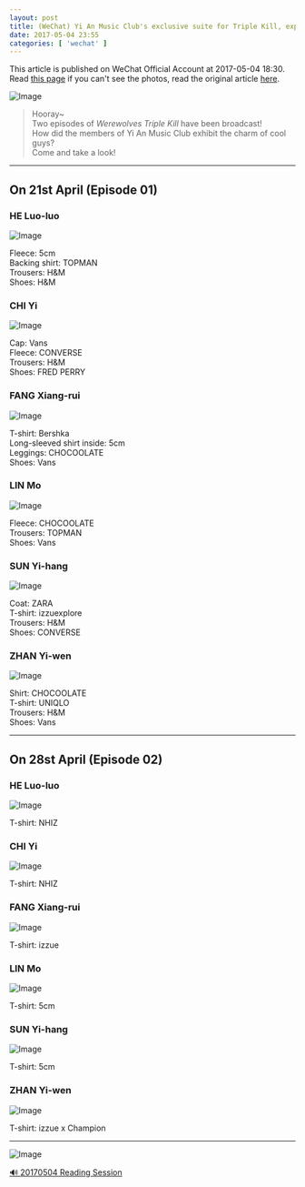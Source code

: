 ```yaml
---
layout: post
title: (WeChat) Yi An Music Club's exclusive suite for Triple Kill, expressing the charm of logic
date: 2017-05-04 23:55
categories: [ 'wechat' ]
---
```


This article is published on WeChat Official Account at 2017-05-04 18:30. Read [this page](https://github.com/Quadrifolium/originalplan/blob/gh-pages/_posts/WeChat/2017-05-04-WeChat-Original-Plan.md) if you can't see the photos, read the original article [here](https://mp.weixin.qq.com/s/uzLwIvTAQBfCgwu9Iy1a4Q).

<!-- more -->

![Image](http://mmbiz.qpic.cn/mmbiz_jpg/XOMVurd7hjQUTL2IHkVYzDwen6dAmM7FrbLbnuaMca93lBCia4q2nibD0CianYoEnA1XzfD9NM0pLod1JBmTiaCBRw/640)

> Hooray~  
> Two episodes of *Werewolves Triple Kill* have been broadcast!  
> How did the members of Yi An Music Club exhibit the charm of cool guys?  
> Come and take a look!

---

## On 21st April (Episode 01)

### HE Luo-luo

![Image](http://mmbiz.qpic.cn/mmbiz_png/XOMVurd7hjRAp9hyZylolkusmRFLgyurDib8l8HsonQMKA1iaB6cvy00em2LPKg0U28p1aEZCXTrYXUHRhzswVnQ/0)

Fleece: 5cm  
Backing shirt: TOPMAN  
Trousers: H&M  
Shoes: H&M

### CHI Yi

![Image](http://mmbiz.qpic.cn/mmbiz_png/XOMVurd7hjRAp9hyZylolkusmRFLgyurMJ98SFbUsjrnMphlIosMUzm69gYOUnciaSeH1D6an0IjcxwibRZiac23A/0)

Cap: Vans  
Fleece: CONVERSE  
Trousers: H&M  
Shoes: FRED PERRY

### FANG Xiang-rui

![Image](http://mmbiz.qpic.cn/mmbiz_png/XOMVurd7hjRAp9hyZylolkusmRFLgyuruvhGwicf9AbrvPKOCO7yKr3elsXeMxquTyOMv7u2HUXQYYXjKGJAdVQ/0)

T-shirt: Bershka  
Long-sleeved shirt inside: 5cm  
Leggings: CHOCOOLATE  
Shoes: Vans

### LIN Mo

![Image](http://mmbiz.qpic.cn/mmbiz_png/XOMVurd7hjRAp9hyZylolkusmRFLgyurlTZNKFRW73kgAeckquVwEMEkibiaHFqvSJ3T40CBoarSPibbKKnwL9LQw/0)

Fleece: CHOCOOLATE  
Trousers: TOPMAN  
Shoes: Vans

### SUN Yi-hang

![Image](http://mmbiz.qpic.cn/mmbiz_png/XOMVurd7hjRAp9hyZylolkusmRFLgyurUbH6Mx8Fm1RMr1icbfbsCLqDcySm74b1uicP2ibKe7zOGUDRynnp1ZvOw/0)

Coat: ZARA  
T-shirt: izzuexplore  
Trousers: H&M  
Shoes: CONVERSE

### ZHAN Yi-wen

![Image](http://mmbiz.qpic.cn/mmbiz_png/XOMVurd7hjRAp9hyZylolkusmRFLgyurgpHMULJPbzfPTTk2uMMontbmPFOtvwyKVAicmycz06War0Xl4mBKibbg/0)

Shirt: CHOCOOLATE  
T-shirt: UNIQLO  
Trousers: H&M  
Shoes: Vans

---

## On 28st April (Episode 02)

### HE Luo-luo

![Image](http://mmbiz.qpic.cn/mmbiz_png/XOMVurd7hjRAp9hyZylolkusmRFLgyuranXJtbYwmu1u7FhPjXyV0nUYmr9RABmiau5adlfKMAAhDxPL17OzjTw/0)

T-shirt: NHIZ

### CHI Yi

![Image](http://mmbiz.qpic.cn/mmbiz_png/XOMVurd7hjRAp9hyZylolkusmRFLgyur60umo6Jggn1katrbUa9yz8bvtLTaABKTeU06U3MibApuupToeWNTicNQ/0)

T-shirt: NHIZ

### FANG Xiang-rui

![Image](http://mmbiz.qpic.cn/mmbiz_png/XOMVurd7hjRAp9hyZylolkusmRFLgyurItjjmI4sflHMhSf5bicrwbuxMv7HLfbfGggHloO3n8awaniaNes2FW3A/0)

T-shirt: izzue

### LIN Mo

![Image](http://mmbiz.qpic.cn/mmbiz_png/XOMVurd7hjRAp9hyZylolkusmRFLgyurbqcwwnWkPfbRCMM03iaYHqQJU06AvgDRsEIFqfQCY9xR8FJfhoMvrHw/0)

T-shirt: 5cm

### SUN Yi-hang

![Image](http://mmbiz.qpic.cn/mmbiz_png/XOMVurd7hjRAp9hyZylolkusmRFLgyur3C3Dem4JkYiaED2FleEOsjKPPR4WmEyjQgXothWib81b4z9qGNCricxcg/0)

T-shirt: 5cm

### ZHAN Yi-wen

![Image](http://mmbiz.qpic.cn/mmbiz_png/XOMVurd7hjRAp9hyZylolkusmRFLgyurhQSOpIalNELUCFQttkCsh64OhdvIM7DU2FpBCicg4OSQEwlvyd29Ysg/0)

T-shirt: izzue x Champion

---

![Image](http://mmbiz.qpic.cn/mmbiz_jpg/XOMVurd7hjRAp9hyZylolkusmRFLgyurNAV69bCDLOCJO1VFrKPibe8lnYzbN2ZmeY1iaPRnZb278nhdTYsGARQA/640)

[🔊 20170504 Reading Session](http://audio.xmcdn.com/group26/M09/EE/94/wKgJRlkJ0mKw25PlAA_WohPTf1c646.m4a)
